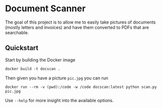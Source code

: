 # Document Scanner

The goal of this project is to allow me to easily take pictures of documents (mostly letters and invoices) and have them converted to PDFs that are searchable.

## Quickstart

Start by building the Docker image

```
docker build -t docscan .
```

Then given you have a picture `pic.jpg` you can run

```
docker run --rm -v (pwd):/code -w /code docscan:latest python scan.py pic.jpg
```

Use `--help` for more insight into the available options.
